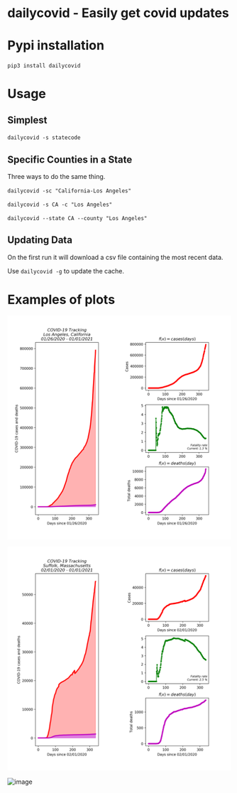 # dailycovid - Easily get covid updates

# Pypi installation
`pip3 install dailycovid`

# Usage


## Simplest

`dailycovid -s statecode`

## Specific Counties in a State

Three ways to do the same thing.

`dailycovid -sc "California-Los Angeles"`

`dailycovid -s CA -c "Los Angeles"`

`dailycovid --state CA --county "Los Angeles"`

## Updating Data

On the first run it will download a csv file containing the most recent data.


Use `dailycovid -g` to update the cache.


# Examples of plots

![image](https://raw.githubusercontent.com/Fitzy1293/daily-covid/master/examples/plots_los-angeles_california.png)

![image](https://raw.githubusercontent.com/Fitzy1293/daily-covid/master/examples/plots_suffolk_massachusetts.png)   

![image](https://raw.githubusercontent.com/Fitzy1293/daily-covid/master/examples/plots_new-york-city_new_york.png)
